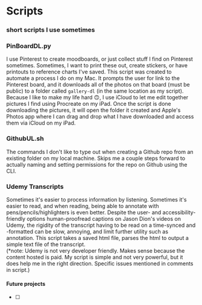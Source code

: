 # Scripts
### short scripts I use sometimes

### PinBoardDL.py
I use Pinterest to create moodboards, or just collect stuff I find on Pinterest sometimes. Sometimes, I want to print these out, create stickers, or have printouts to reference charts I've saved. This script was created to automate a process I do on my Mac. It prompts the user for link to the Pinterest board, and it downloads all of the photos on that board (must be public) to a folder called `gallery-dl` (in the same location as my script). Because I like to make my life hard :upside_down_face:, I use iCloud to let me edit together pictures I find using Procreate on my iPad. Once the script is done downloading the pictures, it will open the folder it created and Apple's Photos app where I can drag and drop what I have downloaded and access them via iCloud on my iPad.


### GithubUL.sh
The commands I don't like to type out when creating a Github repo from an existing folder on my local machine. Skips me a couple steps forward to actually naming and setting permissions for the repo on Github using the CLI.

### Udemy Transcripts
Sometimes it's easier to process information by listening. Sometimes it's easier to read, and when reading, being able to annotate with pens/pencils/highlighters is even better. Despite the user- and accessibility-friendly options human-proofread captions on Jason Dion's videos on Udemy, the rigidity of the transcript having to be read on a time-synced and -formatted can be slow, annoying, and limit further utility such as annotation. This script takes a saved html file, parses the html to output a simple text file of the transcript. <br>
(*note: Udemy is not very developer friendly. Makes sense because the content hosted is paid. My script is simple and not very powerful, but it does help me in the right direction. Specific issues mentioned in comments in script.)




<h4>Future projects</h4>

- [ ] <next>
